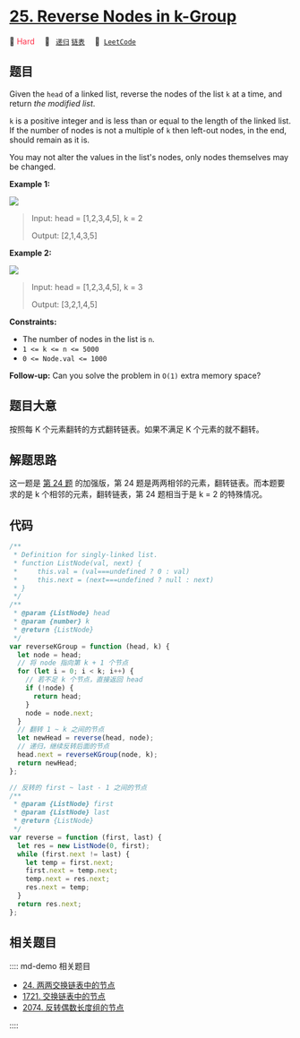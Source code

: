 # [25. Reverse Nodes in k-Group](https://leetcode.com/problems/reverse-nodes-in-k-group/)

🔴 <font color=#ff334b>Hard</font>&emsp; 🔖&ensp; [`递归`](/leetcode/outline/tag/recursion.md) [`链表`](/leetcode/outline/tag/linked-list.md)&emsp; 🔗&ensp;[`LeetCode`](https://leetcode.com/problems/reverse-nodes-in-k-group/)

## 题目

Given the `head` of a linked list, reverse the nodes of the list `k` at a
time, and return _the modified list_.

`k` is a positive integer and is less than or equal to the length of the
linked list. If the number of nodes is not a multiple of `k` then left-out
nodes, in the end, should remain as it is.

You may not alter the values in the list's nodes, only nodes themselves may be
changed.

**Example 1:**

![](https://assets.leetcode.com/uploads/2020/10/03/reverse_ex1.jpg)

> Input: head = [1,2,3,4,5], k = 2
>
> Output: [2,1,4,3,5]

**Example 2:**

![](https://assets.leetcode.com/uploads/2020/10/03/reverse_ex2.jpg)

> Input: head = [1,2,3,4,5], k = 3
>
> Output: [3,2,1,4,5]

**Constraints:**

- The number of nodes in the list is `n`.
- `1 <= k <= n <= 5000`
- `0 <= Node.val <= 1000`

**Follow-up:** Can you solve the problem in `O(1)` extra memory space?

## 题目大意

按照每 K 个元素翻转的方式翻转链表。如果不满足 K 个元素的就不翻转。

## 解题思路

这一题是 [第 24 题](./0024.md) 的加强版，第 24 题是两两相邻的元素，翻转链表。而本题要求的是 k 个相邻的元素，翻转链表，第 24 题相当于是 k = 2 的特殊情况。

## 代码

```javascript
/**
 * Definition for singly-linked list.
 * function ListNode(val, next) {
 *     this.val = (val===undefined ? 0 : val)
 *     this.next = (next===undefined ? null : next)
 * }
 */
/**
 * @param {ListNode} head
 * @param {number} k
 * @return {ListNode}
 */
var reverseKGroup = function (head, k) {
  let node = head;
  // 将 node 指向第 k + 1 个节点
  for (let i = 0; i < k; i++) {
    // 若不足 k 个节点，直接返回 head
    if (!node) {
      return head;
    }
    node = node.next;
  }
  // 翻转 1 ~ k 之间的节点
  let newHead = reverse(head, node);
  // 递归，继续反转后面的节点
  head.next = reverseKGroup(node, k);
  return newHead;
};

// 反转的 first ~ last - 1 之间的节点
/**
 * @param {ListNode} first
 * @param {ListNode} last
 * @return {ListNode}
 */
var reverse = function (first, last) {
  let res = new ListNode(0, first);
  while (first.next != last) {
    let temp = first.next;
    first.next = temp.next;
    temp.next = res.next;
    res.next = temp;
  }
  return res.next;
};
```

## 相关题目

:::: md-demo 相关题目

- [24. 两两交换链表中的节点](./0024.md)
- [1721. 交换链表中的节点](https://leetcode.com/problems/swapping-nodes-in-a-linked-list)
- [2074. 反转偶数长度组的节点](https://leetcode.com/problems/reverse-nodes-in-even-length-groups)

::::
